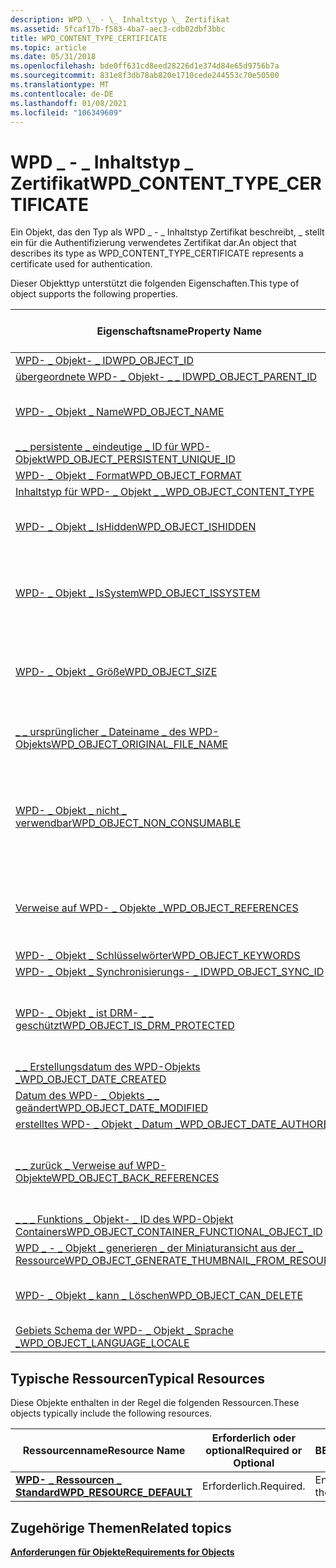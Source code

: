 ```yaml
---
description: WPD \_ - \_ Inhaltstyp \_ Zertifikat
ms.assetid: 5fcaf17b-f583-4ba7-aec3-cdb02dbf3bbc
title: WPD_CONTENT_TYPE_CERTIFICATE
ms.topic: article
ms.date: 05/31/2018
ms.openlocfilehash: bde0ff631cd8eed28226d1e374d84e65d9756b7a
ms.sourcegitcommit: 831e8f3db78ab820e1710cede244553c70e50500
ms.translationtype: MT
ms.contentlocale: de-DE
ms.lasthandoff: 01/08/2021
ms.locfileid: "106349609"
---
```

# <a name="wpd_content_type_certificate"></a><span data-ttu-id="e2616-103">WPD \_ - \_ Inhaltstyp \_ Zertifikat</span><span class="sxs-lookup"><span data-stu-id="e2616-103">WPD\_CONTENT\_TYPE\_CERTIFICATE</span></span>

<span data-ttu-id="e2616-104">Ein Objekt, das den Typ als WPD \_ - \_ Inhaltstyp Zertifikat beschreibt, \_ stellt ein für die Authentifizierung verwendetes Zertifikat dar.</span><span class="sxs-lookup"><span data-stu-id="e2616-104">An object that describes its type as WPD\_CONTENT\_TYPE\_CERTIFICATE represents a certificate used for authentication.</span></span>

<span data-ttu-id="e2616-105">Dieser Objekttyp unterstützt die folgenden Eigenschaften.</span><span class="sxs-lookup"><span data-stu-id="e2616-105">This type of object supports the following properties.</span></span>



| <span data-ttu-id="e2616-106">Eigenschaftsname</span><span class="sxs-lookup"><span data-stu-id="e2616-106">Property Name</span></span>                                                                                                         | <span data-ttu-id="e2616-107">Erforderlich oder optional</span><span class="sxs-lookup"><span data-stu-id="e2616-107">Required or Optional</span></span>                                                  |
|-----------------------------------------------------------------------------------------------------------------------|-----------------------------------------------------------------------|
| [<span data-ttu-id="e2616-108">WPD- \_ Objekt- \_ ID</span><span class="sxs-lookup"><span data-stu-id="e2616-108">WPD\_OBJECT\_ID</span></span>](object-properties.md)                                                                | <span data-ttu-id="e2616-109">Erforderlich.</span><span class="sxs-lookup"><span data-stu-id="e2616-109">Required.</span></span>                                                             |
| [<span data-ttu-id="e2616-110">übergeordnete WPD- \_ Objekt- \_ \_ ID</span><span class="sxs-lookup"><span data-stu-id="e2616-110">WPD\_OBJECT\_PARENT\_ID</span></span>](object-properties.md)                                                 | <span data-ttu-id="e2616-111">Erforderlich.</span><span class="sxs-lookup"><span data-stu-id="e2616-111">Required.</span></span>                                                             |
| [<span data-ttu-id="e2616-112">WPD- \_ Objekt \_ Name</span><span class="sxs-lookup"><span data-stu-id="e2616-112">WPD\_OBJECT\_NAME</span></span>](object-properties.md)                                                            | <span data-ttu-id="e2616-113">Erforderlich, wenn das-Objekt eine Datei darstellt.</span><span class="sxs-lookup"><span data-stu-id="e2616-113">Required if the object represents a file.</span></span>                             |
| [<span data-ttu-id="e2616-114">\_ \_ persistente \_ eindeutige \_ ID für WPD-Objekt</span><span class="sxs-lookup"><span data-stu-id="e2616-114">WPD\_OBJECT\_PERSISTENT\_UNIQUE\_ID</span></span>](object-properties.md)                          | <span data-ttu-id="e2616-115">Erforderlich.</span><span class="sxs-lookup"><span data-stu-id="e2616-115">Required.</span></span>                                                             |
| [<span data-ttu-id="e2616-116">WPD- \_ Objekt \_ Format</span><span class="sxs-lookup"><span data-stu-id="e2616-116">WPD\_OBJECT\_FORMAT</span></span>](object-properties.md)                                                        | <span data-ttu-id="e2616-117">Erforderlich.</span><span class="sxs-lookup"><span data-stu-id="e2616-117">Required.</span></span>                                                             |
| [<span data-ttu-id="e2616-118">Inhaltstyp für WPD- \_ Objekt \_ \_</span><span class="sxs-lookup"><span data-stu-id="e2616-118">WPD\_OBJECT\_CONTENT\_TYPE</span></span>](object-properties.md)                                           | <span data-ttu-id="e2616-119">Erforderlich.</span><span class="sxs-lookup"><span data-stu-id="e2616-119">Required.</span></span>                                                             |
| [<span data-ttu-id="e2616-120">WPD- \_ Objekt \_ IsHidden</span><span class="sxs-lookup"><span data-stu-id="e2616-120">WPD\_OBJECT\_ISHIDDEN</span></span>](object-properties.md)                                                    | <span data-ttu-id="e2616-121">Erforderlich, wenn das Objekt ausgeblendet ist.</span><span class="sxs-lookup"><span data-stu-id="e2616-121">Required if the object is hidden.</span></span>                                     |
| [<span data-ttu-id="e2616-122">WPD- \_ Objekt \_ IsSystem</span><span class="sxs-lookup"><span data-stu-id="e2616-122">WPD\_OBJECT\_ISSYSTEM</span></span>](object-properties.md)                                                    | <span data-ttu-id="e2616-123">Erforderlich, wenn das Objekt ein Systemobjekt ist (stellt eine Systemdatei dar).</span><span class="sxs-lookup"><span data-stu-id="e2616-123">Required if the object is a system object (represents a system file).</span></span> |
| [<span data-ttu-id="e2616-124">WPD- \_ Objekt \_ Größe</span><span class="sxs-lookup"><span data-stu-id="e2616-124">WPD\_OBJECT\_SIZE</span></span>](object-properties.md)                                                            | <span data-ttu-id="e2616-125">Erforderlich, wenn das Objekt über mindestens eine Ressource verfügt.</span><span class="sxs-lookup"><span data-stu-id="e2616-125">Required if the object has at least one resource.</span></span>                     |
| [<span data-ttu-id="e2616-126">\_ \_ ursprünglicher \_ Dateiname \_ des WPD-Objekts</span><span class="sxs-lookup"><span data-stu-id="e2616-126">WPD\_OBJECT\_ORIGINAL\_FILE\_NAME</span></span>](object-properties.md)                              | <span data-ttu-id="e2616-127">Erforderlich, wenn das-Objekt eine Datei darstellt.</span><span class="sxs-lookup"><span data-stu-id="e2616-127">Required if the object represents a file.</span></span>                             |
| [<span data-ttu-id="e2616-128">WPD- \_ Objekt \_ nicht \_ verwendbar</span><span class="sxs-lookup"><span data-stu-id="e2616-128">WPD\_OBJECT\_NON\_CONSUMABLE</span></span>](object-properties.md)                                       | <span data-ttu-id="e2616-129">Empfohlen, wenn das Objekt nicht für die Verwendung durch das Gerät bestimmt ist.</span><span class="sxs-lookup"><span data-stu-id="e2616-129">Recommended if the object is not meant for consumption by the device.</span></span> |
| [<span data-ttu-id="e2616-130">Verweise auf WPD- \_ Objekte \_</span><span class="sxs-lookup"><span data-stu-id="e2616-130">WPD\_OBJECT\_REFERENCES</span></span>](object-properties.md)                                                | <span data-ttu-id="e2616-131">Erforderlich, wenn das-Objekt über Verweise auf andere-Objekte verfügt.</span><span class="sxs-lookup"><span data-stu-id="e2616-131">Required if the object has references to other objects.</span></span>               |
| [<span data-ttu-id="e2616-132">WPD- \_ Objekt \_ Schlüsselwörter</span><span class="sxs-lookup"><span data-stu-id="e2616-132">WPD\_OBJECT\_KEYWORDS</span></span>](object-properties.md)                                                    | <span data-ttu-id="e2616-133">Dies ist optional.</span><span class="sxs-lookup"><span data-stu-id="e2616-133">Optional.</span></span>                                                             |
| [<span data-ttu-id="e2616-134">WPD- \_ Objekt \_ Synchronisierungs- \_ ID</span><span class="sxs-lookup"><span data-stu-id="e2616-134">WPD\_OBJECT\_SYNC\_ID</span></span>](object-properties.md)                                                     | <span data-ttu-id="e2616-135">Dies ist optional.</span><span class="sxs-lookup"><span data-stu-id="e2616-135">Optional.</span></span>                                                             |
| [<span data-ttu-id="e2616-136">WPD- \_ Objekt \_ ist DRM- \_ \_ geschützt</span><span class="sxs-lookup"><span data-stu-id="e2616-136">WPD\_OBJECT\_IS\_DRM\_PROTECTED</span></span>](object-properties.md)                                  | <span data-ttu-id="e2616-137">Erforderlich, wenn das Objekt durch DRM-Technologie geschützt wird.</span><span class="sxs-lookup"><span data-stu-id="e2616-137">Required if the object is protected by DRM technology.</span></span>                |
| [<span data-ttu-id="e2616-138">\_ \_ Erstellungsdatum des WPD-Objekts \_</span><span class="sxs-lookup"><span data-stu-id="e2616-138">WPD\_OBJECT\_DATE\_CREATED</span></span>](object-properties.md)                                           | <span data-ttu-id="e2616-139">Dies ist optional.</span><span class="sxs-lookup"><span data-stu-id="e2616-139">Optional.</span></span>                                                             |
| [<span data-ttu-id="e2616-140">Datum des WPD- \_ Objekts \_ \_ geändert</span><span class="sxs-lookup"><span data-stu-id="e2616-140">WPD\_OBJECT\_DATE\_MODIFIED</span></span>](object-properties.md)                                         | <span data-ttu-id="e2616-141">Empfohlen.</span><span class="sxs-lookup"><span data-stu-id="e2616-141">Recommended.</span></span>                                                          |
| [<span data-ttu-id="e2616-142">erstelltes WPD- \_ Objekt \_ Datum \_</span><span class="sxs-lookup"><span data-stu-id="e2616-142">WPD\_OBJECT\_DATE\_AUTHORED</span></span>](object-properties.md)                                         | <span data-ttu-id="e2616-143">Dies ist optional.</span><span class="sxs-lookup"><span data-stu-id="e2616-143">Optional.</span></span>                                                             |
| [<span data-ttu-id="e2616-144">\_ \_ zurück \_ Verweise auf WPD-Objekte</span><span class="sxs-lookup"><span data-stu-id="e2616-144">WPD\_OBJECT\_BACK\_REFERENCES</span></span>](object-properties.md)                                     | <span data-ttu-id="e2616-145">Empfohlen, wenn auf das Objekt von einem anderen Objekt verwiesen wird.</span><span class="sxs-lookup"><span data-stu-id="e2616-145">Recommended if the object is referenced by another object.</span></span>            |
| [<span data-ttu-id="e2616-146">\_ \_ \_ Funktions \_ Objekt- \_ ID des WPD-Objekt Containers</span><span class="sxs-lookup"><span data-stu-id="e2616-146">WPD\_OBJECT\_CONTAINER\_FUNCTIONAL\_OBJECT\_ID</span></span>](object-properties.md)     | <span data-ttu-id="e2616-147">Dies ist optional.</span><span class="sxs-lookup"><span data-stu-id="e2616-147">Optional.</span></span>                                                             |
| [<span data-ttu-id="e2616-148">WPD \_ - \_ Objekt \_ generieren \_ der Miniaturansicht aus der \_ Ressource</span><span class="sxs-lookup"><span data-stu-id="e2616-148">WPD\_OBJECT\_GENERATE\_THUMBNAIL\_FROM\_RESOURCE</span></span>](object-properties.md) | <span data-ttu-id="e2616-149">Dies ist optional.</span><span class="sxs-lookup"><span data-stu-id="e2616-149">Optional.</span></span>                                                             |
| [<span data-ttu-id="e2616-150">WPD- \_ Objekt \_ kann \_ Löschen</span><span class="sxs-lookup"><span data-stu-id="e2616-150">WPD\_OBJECT\_CAN\_DELETE</span></span>](object-properties.md)                                               | <span data-ttu-id="e2616-151">Erforderlich, wenn das Objekt gelöscht werden kann.</span><span class="sxs-lookup"><span data-stu-id="e2616-151">Required if the object can be deleted.</span></span>                                |
| [<span data-ttu-id="e2616-152">Gebiets Schema der WPD- \_ Objekt \_ Sprache \_</span><span class="sxs-lookup"><span data-stu-id="e2616-152">WPD\_OBJECT\_LANGUAGE\_LOCALE</span></span>](object-properties.md)                                                                | <span data-ttu-id="e2616-153">Dies ist optional.</span><span class="sxs-lookup"><span data-stu-id="e2616-153">Optional.</span></span>                                                             |



 

## <a name="typical-resources"></a><span data-ttu-id="e2616-154">Typische Ressourcen</span><span class="sxs-lookup"><span data-stu-id="e2616-154">Typical Resources</span></span>

<span data-ttu-id="e2616-155">Diese Objekte enthalten in der Regel die folgenden Ressourcen.</span><span class="sxs-lookup"><span data-stu-id="e2616-155">These objects typically include the following resources.</span></span>



| <span data-ttu-id="e2616-156">Ressourcenname</span><span class="sxs-lookup"><span data-stu-id="e2616-156">Resource Name</span></span>                                          | <span data-ttu-id="e2616-157">Erforderlich oder optional</span><span class="sxs-lookup"><span data-stu-id="e2616-157">Required or Optional</span></span> | <span data-ttu-id="e2616-158">BESCHREIBUNG</span><span class="sxs-lookup"><span data-stu-id="e2616-158">Description</span></span>        |
|--------------------------------------------------------|----------------------|--------------------|
| [<span data-ttu-id="e2616-159">**WPD- \_ Ressourcen \_ Standard**</span><span class="sxs-lookup"><span data-stu-id="e2616-159">**WPD\_RESOURCE\_DEFAULT**</span></span>](wpd-resource-default.md) | <span data-ttu-id="e2616-160">Erforderlich.</span><span class="sxs-lookup"><span data-stu-id="e2616-160">Required.</span></span>            | <span data-ttu-id="e2616-161">Enthält die Daten.</span><span class="sxs-lookup"><span data-stu-id="e2616-161">Contains the data.</span></span> |



 

## <a name="related-topics"></a><span data-ttu-id="e2616-162">Zugehörige Themen</span><span class="sxs-lookup"><span data-stu-id="e2616-162">Related topics</span></span>

<dl> <dt>

[<span data-ttu-id="e2616-163">**Anforderungen für Objekte**</span><span class="sxs-lookup"><span data-stu-id="e2616-163">**Requirements for Objects**</span></span>](requirements-for-objects.md)
</dt> </dl>

 

 



